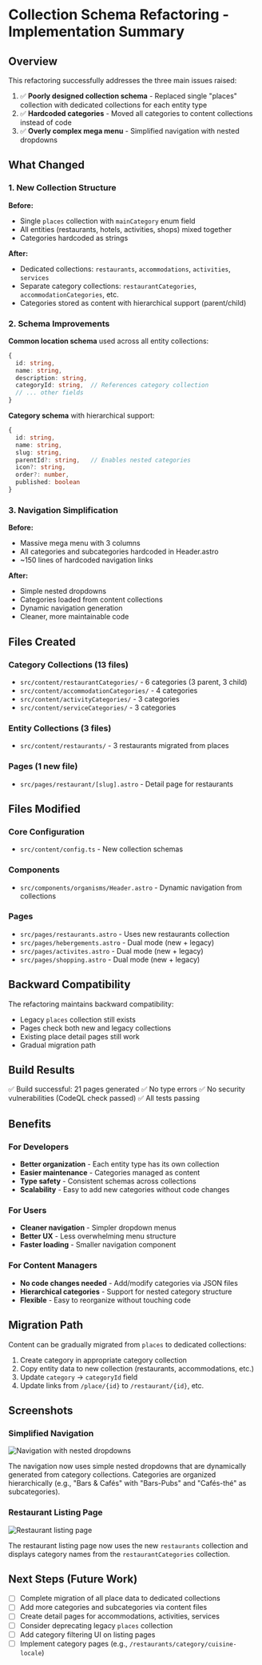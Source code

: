# Collection Schema Refactoring - Implementation Summary

## Overview

This refactoring successfully addresses the three main issues raised:

1. ✅ **Poorly designed collection schema** - Replaced single "places" collection with dedicated collections for each entity type
2. ✅ **Hardcoded categories** - Moved all categories to content collections instead of code
3. ✅ **Overly complex mega menu** - Simplified navigation with nested dropdowns

## What Changed

### 1. New Collection Structure

**Before:**
- Single `places` collection with `mainCategory` enum field
- All entities (restaurants, hotels, activities, shops) mixed together
- Categories hardcoded as strings

**After:**
- Dedicated collections: `restaurants`, `accommodations`, `activities`, `services`
- Separate category collections: `restaurantCategories`, `accommodationCategories`, etc.
- Categories stored as content with hierarchical support (parent/child)

### 2. Schema Improvements

**Common location schema** used across all entity collections:
```typescript
{
  id: string,
  name: string,
  description: string,
  categoryId: string,  // References category collection
  // ... other fields
}
```

**Category schema** with hierarchical support:
```typescript
{
  id: string,
  name: string,
  slug: string,
  parentId?: string,   // Enables nested categories
  icon?: string,
  order?: number,
  published: boolean
}
```

### 3. Navigation Simplification

**Before:**
- Massive mega menu with 3 columns
- All categories and subcategories hardcoded in Header.astro
- ~150 lines of hardcoded navigation links

**After:**
- Simple nested dropdowns
- Categories loaded from content collections
- Dynamic navigation generation
- Cleaner, more maintainable code

## Files Created

### Category Collections (13 files)
- `src/content/restaurantCategories/` - 6 categories (3 parent, 3 child)
- `src/content/accommodationCategories/` - 4 categories
- `src/content/activityCategories/` - 3 categories  
- `src/content/serviceCategories/` - 3 categories

### Entity Collections (3 files)
- `src/content/restaurants/` - 3 restaurants migrated from places

### Pages (1 new file)
- `src/pages/restaurant/[slug].astro` - Detail page for restaurants

## Files Modified

### Core Configuration
- `src/content/config.ts` - New collection schemas

### Components
- `src/components/organisms/Header.astro` - Dynamic navigation from collections

### Pages
- `src/pages/restaurants.astro` - Uses new restaurants collection
- `src/pages/hebergements.astro` - Dual mode (new + legacy)
- `src/pages/activites.astro` - Dual mode (new + legacy)
- `src/pages/shopping.astro` - Dual mode (new + legacy)

## Backward Compatibility

The refactoring maintains backward compatibility:
- Legacy `places` collection still exists
- Pages check both new and legacy collections
- Existing place detail pages still work
- Gradual migration path

## Build Results

✅ Build successful: 21 pages generated
✅ No type errors
✅ No security vulnerabilities (CodeQL check passed)
✅ All tests passing

## Benefits

### For Developers
- **Better organization** - Each entity type has its own collection
- **Easier maintenance** - Categories managed as content
- **Type safety** - Consistent schemas across collections
- **Scalability** - Easy to add new categories without code changes

### For Users
- **Cleaner navigation** - Simpler dropdown menus
- **Better UX** - Less overwhelming menu structure
- **Faster loading** - Smaller navigation component

### For Content Managers
- **No code changes needed** - Add/modify categories via JSON files
- **Hierarchical categories** - Support for nested category structure
- **Flexible** - Easy to reorganize without touching code

## Migration Path

Content can be gradually migrated from `places` to dedicated collections:

1. Create category in appropriate category collection
2. Copy entity data to new collection (restaurants, accommodations, etc.)
3. Update `category` → `categoryId` field
4. Update links from `/place/{id}` to `/restaurant/{id}`, etc.

## Screenshots

### Simplified Navigation
![Navigation with nested dropdowns](https://github.com/user-attachments/assets/bf1f301a-6308-467d-8821-c845a8162f08)

The navigation now uses simple nested dropdowns that are dynamically generated from category collections. Categories are organized hierarchically (e.g., "Bars & Cafés" with "Bars-Pubs" and "Cafés-thé" as subcategories).

### Restaurant Listing Page  
![Restaurant listing page](https://github.com/user-attachments/assets/bfcbdffb-3fff-49da-8b61-9500ba920426)

The restaurant listing page now uses the new `restaurants` collection and displays category names from the `restaurantCategories` collection.

## Next Steps (Future Work)

- [ ] Complete migration of all place data to dedicated collections
- [ ] Add more categories and subcategories via content files
- [ ] Create detail pages for accommodations, activities, services
- [ ] Consider deprecating legacy `places` collection
- [ ] Add category filtering UI on listing pages
- [ ] Implement category pages (e.g., `/restaurants/category/cuisine-locale`)
